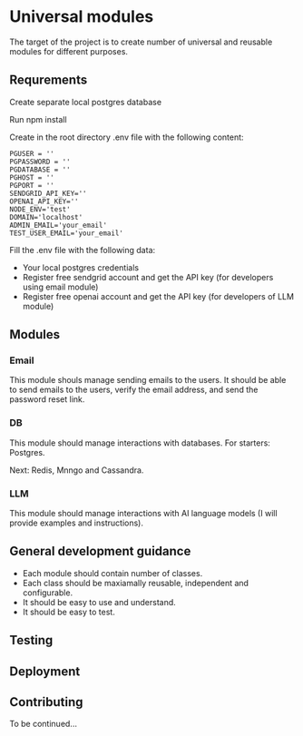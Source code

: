 # Universal modules

The target of the project is to create number of universal and reusable modules for different purposes.

## Requrements
Create separate local postgres database

Run npm install

Create in the root directory .env file with the following content:
```
PGUSER = ''
PGPASSWORD = ''
PGDATABASE = ''
PGHOST = ''
PGPORT = '' 
SENDGRID_API_KEY=''
OPENAI_API_KEY=''
NODE_ENV='test'
DOMAIN='localhost'
ADMIN_EMAIL='your_email'
TEST_USER_EMAIL='your_email'

```

Fill the .env file with the following data:
* Your local postgres credentials
* Register free sendgrid account and get the API key (for developers using email module)
* Register free openai account and get the API key (for developers of LLM module)

## Modules

### Email

This module shouls manage sending emails to the users. It should be able to send emails to the users, verify the email address, and send the password reset link.

### DB

This module should manage interactions with databases. For starters: Postgres. 

Next: Redis, Mnngo and Cassandra.

### LLM

This module should manage interactions with AI language models (I will provide examples and instructions).




## General development guidance

* Each module should contain number of classes.
* Each class should be maxiamally reusable, independent and configurable.
* It should be easy to use and understand. 
* It should be easy to test.

## Testing


## Deployment

## Contributing

To be continued...
